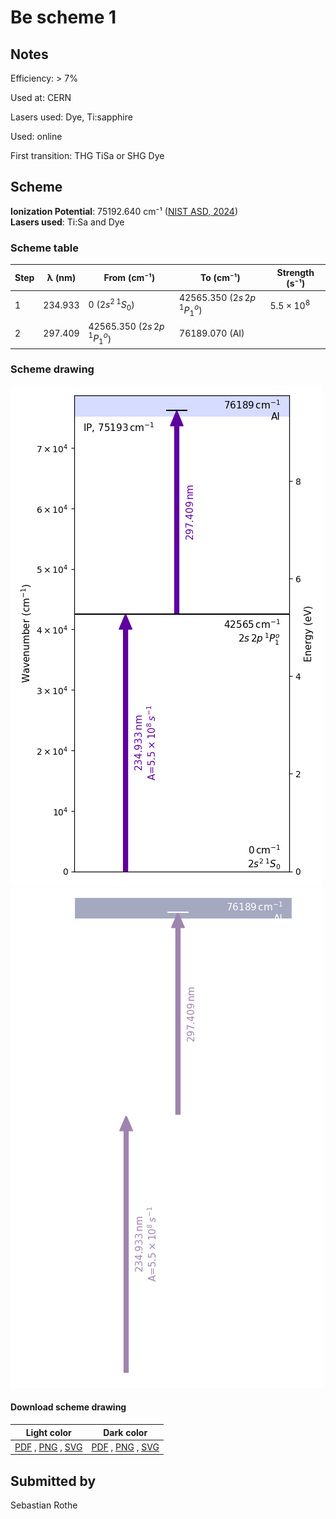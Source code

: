 # Be scheme 1

## Notes

Efficiency: > 7%

Used at: CERN

Lasers used: Dye, Ti:sapphire

Used: online

First transition: THG TiSa or SHG Dye



## Scheme

**Ionization Potential**: 75192.640 cm⁻¹ ([NIST ASD, 2024](https://www.nist.gov/pml/atomic-spectra-database))  
**Lasers used**: Ti:Sa and Dye

### Scheme table

| Step | λ (nm)  |           From (cm⁻¹)           |            To (cm⁻¹)            |   Strength (s⁻¹)    |
| ---- | ------- | ------------------------------- | ------------------------------- | ------------------- |
| 1    | 234.933 | 0 ($2s^2\,^1S_0$)               | 42565.350 ($2s\,2p\,^1P^{o}_1$) | $5.5 \times 10^{8}$ |
| 2    | 297.409 | 42565.350 ($2s\,2p\,^1P^{o}_1$) | 76189.070 (AI)                  |                     |


### Scheme drawing

![be scheme, light mode](be-001/be-001-light.png#only-light)
![be scheme, dark mode](be-001/be-001-dark-web.png#only-dark)

#### Download scheme drawing

|                                            Light color                                            |                                           Dark color                                           |
| ------------------------------------------------------------------------------------------------- | ---------------------------------------------------------------------------------------------- |
| [PDF](be-001/be-001-light.pdf) , [PNG](be-001/be-001-light.png) , [SVG](be-001/be-001-light.svg)  | [PDF](be-001/be-001-dark.pdf) , [PNG](be-001/be-001-dark.png) , [SVG](be-001/be-001-dark.svg)  |


## Submitted by

Sebastian Rothe

